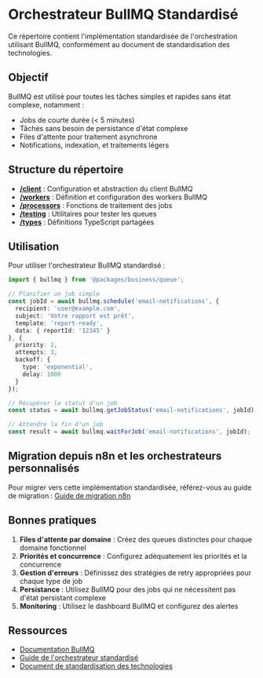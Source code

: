# Orchestrateur BullMQ Standardisé

Ce répertoire contient l'implémentation standardisée de l'orchestration utilisant BullMQ, conformément au document de standardisation des technologies.

## Objectif

BullMQ est utilisé pour toutes les tâches simples et rapides sans état complexe, notamment :
- Jobs de courte durée (< 5 minutes)
- Tâches sans besoin de persistance d'état complexe
- Files d'attente pour traitement asynchrone
- Notifications, indexation, et traitements légers

## Structure du répertoire

- **[/client](/client/)** : Configuration et abstraction du client BullMQ
- **[/workers](/workers/)** : Définition et configuration des workers BullMQ
- **[/processors](/processors/)** : Fonctions de traitement des jobs
- **[/testing](/testing/)** : Utilitaires pour tester les queues
- **[/types](/types/)** : Définitions TypeScript partagées

## Utilisation

Pour utiliser l'orchestrateur BullMQ standardisé :

```typescript
import { bullmq } from '@packages/business/queue';

// Planifier un job simple
const jobId = await bullmq.schedule('email-notifications', {
  recipient: 'user@example.com',
  subject: 'Votre rapport est prêt',
  template: 'report-ready',
  data: { reportId: '12345' }
}, {
  priority: 2,
  attempts: 3,
  backoff: {
    type: 'exponential',
    delay: 1000
  }
});

// Récupérer le statut d'un job
const status = await bullmq.getJobStatus('email-notifications', jobId);

// Attendre la fin d'un job
const result = await bullmq.waitForJob('email-notifications', jobId);
```

## Migration depuis n8n et les orchestrateurs personnalisés

Pour migrer vers cette implémentation standardisée, référez-vous au guide de migration :
[Guide de migration n8n](/docs/n8n-migration-plan.md)

## Bonnes pratiques

1. **Files d'attente par domaine** : Créez des queues distinctes pour chaque domaine fonctionnel
2. **Priorités et concurrence** : Configurez adéquatement les priorités et la concurrence
3. **Gestion d'erreurs** : Définissez des stratégies de retry appropriées pour chaque type de job
4. **Persistance** : Utilisez BullMQ pour des jobs qui ne nécessitent pas d'état persistant complexe
5. **Monitoring** : Utilisez le dashboard BullMQ et configurez des alertes

## Ressources

- [Documentation BullMQ](https://docs.bullmq.io/)
- [Guide de l'orchestrateur standardisé](/docs/orchestrateur-standardise-guide.md)
- [Document de standardisation des technologies](/docs/technologies-standards.md)